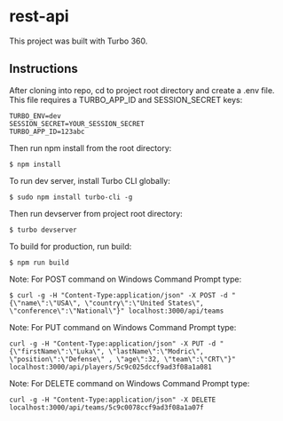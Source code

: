 # rest-api

This project was built with Turbo 360. 

## Instructions
After cloning into repo, cd to project root directory and create a .env file. This file requires a TURBO_APP_ID and SESSION_SECRET keys:

```
TURBO_ENV=dev
SESSION_SECRET=YOUR_SESSION_SECRET
TURBO_APP_ID=123abc
```

Then run npm install from the root directory:

```
$ npm install
```

To run dev server, install Turbo CLI globally:

```
$ sudo npm install turbo-cli -g
```

Then run devserver from project root directory:

```
$ turbo devserver
```

To build for production, run build:

```
$ npm run build
```

Note: For POST command on Windows Command Prompt type:
```
$ curl -g -H "Content-Type:application/json" -X POST -d "{\"name\":\"USA\", \"country\":\"United States\", \"conference\":\"National\"}" localhost:3000/api/teams
```

Note: For PUT command on Windows Command Prompt type:
```
curl -g -H "Content-Type:application/json" -X PUT -d "{\"firstName\":\"Luka\", \"lastName\":\"Modric\", \"position\":\"Defense\" , \"age\":32, \"team\":\"CRT\"}" localhost:3000/api/players/5c9c025dccf9ad3f08a1a081
```

Note: For DELETE command on Windows Command Prompt type:
```
curl -g -H "Content-Type:application/json" -X DELETE localhost:3000/api/teams/5c9c0078ccf9ad3f08a1a07f
```
